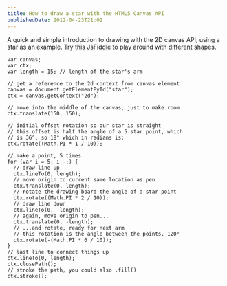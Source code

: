 ```yaml
---
title: How to draw a star with the HTML5 Canvas API
publishedDate: 2012-04-23T21:02
---
```


A quick and simple introduction to drawing with the 2D canvas API, using a star as an example. Try [this JsFiddle](http://jsfiddle.net/earnubs/TZasK/) to play around with different shapes.

```
var canvas;
var ctx;
var length = 15; // length of the star's arm

// get a reference to the 2d context from canvas element
canvas = document.getElementById("star");
ctx = canvas.getContext("2d");

// move into the middle of the canvas, just to make room
ctx.translate(150, 150);

// initial offset rotation so our star is straight
// this offset is half the angle of a 5 star point, which
// is 36°, so 18° which in radians is:
ctx.rotate((Math.PI * 1 / 10));

// make a point, 5 times
for (var i = 5; i--;) {
  // draw line up
  ctx.lineTo(0, length);
  // move origin to current same location as pen
  ctx.translate(0, length);
  // rotate the drawing board the angle of a star point
  ctx.rotate((Math.PI * 2 / 10));
  // draw line down
  ctx.lineTo(0, -length);
  // again, move origin to pen...
  ctx.translate(0, -length);
  // ...and rotate, ready for next arm
  // this rotation is the angle between the points, 120°
  ctx.rotate(-(Math.PI * 6 / 10));
}
// last line to connect things up
ctx.lineTo(0, length);
ctx.closePath();
// stroke the path, you could also .fill()
ctx.stroke();
```

